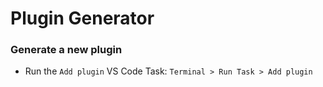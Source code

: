 # Plugin Generator
### Generate a new plugin
- Run the `Add plugin` VS Code Task: `Terminal > Run Task > Add plugin`